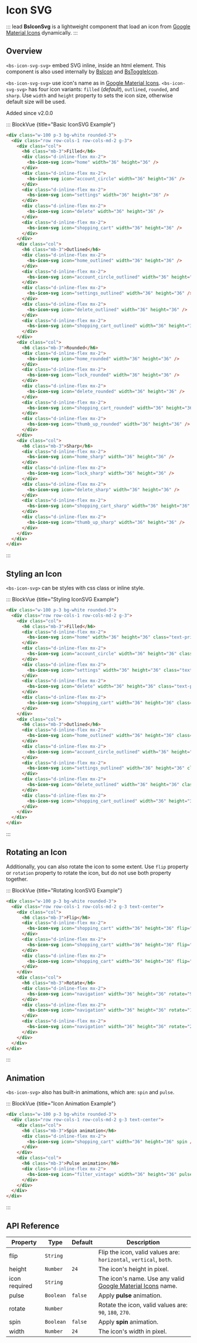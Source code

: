 # Icon SVG

::: lead
**BsIconSvg** is a lightweight component that load an icon from
[Google Material Icons](https://fonts.google.com/icons?icon.set=Material+Icons) dynamically.
:::


## Overview

`<bs-icon-svg-svg>` embed SVG inline, inside an html element. This component is also
used internally by [BsIcon](/components/icon) and [BsToggleIcon](/components/toggle-icon).

`<bs-icon-svg-svg>` use icon's name as in
[Google Material Icons](https://fonts.google.com/icons?icon.set=Material+Icons).
`<bs-icon-svg-svg>` has four icon variants: `filled` (_default_), `outlined`, `rounded`,
and `sharp`. Use `width` and `height` property to sets the icon size, otherwise 
default size will be used.

<SmallNote color="teal">Added since v2.0.0</SmallNote>

::: BlockVue {title="Basic IconSVG Example"}

```html
<div class="w-100 p-3 bg-white rounded-3">
  <div class="row row-cols-1 row-cols-md-2 g-3">
    <div class="col">
      <h6 class="mb-3">Filled</h6>
      <div class="d-inline-flex mx-2">
        <bs-icon-svg icon="home" width="36" height="36" />
      </div>
      <div class="d-inline-flex mx-2">
        <bs-icon-svg icon="account_circle" width="36" height="36" />
      </div>
      <div class="d-inline-flex mx-2">
        <bs-icon-svg icon="settings" width="36" height="36" />
      </div>
      <div class="d-inline-flex mx-2">
        <bs-icon-svg icon="delete" width="36" height="36" />
      </div>
      <div class="d-inline-flex mx-2">
        <bs-icon-svg icon="shopping_cart" width="36" height="36" />
      </div>
    </div>
    <div class="col">
      <h6 class="mb-3">Outlined</h6>
      <div class="d-inline-flex mx-2">
        <bs-icon-svg icon="home_outlined" width="36" height="36" />
      </div>
      <div class="d-inline-flex mx-2">
        <bs-icon-svg icon="account_circle_outlined" width="36" height="36" />
      </div>
      <div class="d-inline-flex mx-2">
        <bs-icon-svg icon="settings_outlined" width="36" height="36" />
      </div>
      <div class="d-inline-flex mx-2">
        <bs-icon-svg icon="delete_outlined" width="36" height="36" />
      </div>
      <div class="d-inline-flex mx-2">
        <bs-icon-svg icon="shopping_cart_outlined" width="36" height="36" />
      </div>
    </div>
    <div class="col">
      <h6 class="mb-3">Rounded</h6>
      <div class="d-inline-flex mx-2">
        <bs-icon-svg icon="home_rounded" width="36" height="36" />
      </div>
      <div class="d-inline-flex mx-2">
        <bs-icon-svg icon="lock_rounded" width="36" height="36" />
      </div>
      <div class="d-inline-flex mx-2">
        <bs-icon-svg icon="delete_rounded" width="36" height="36" />
      </div>
      <div class="d-inline-flex mx-2">
        <bs-icon-svg icon="shopping_cart_rounded" width="36" height="36" />
      </div>
      <div class="d-inline-flex mx-2">
        <bs-icon-svg icon="thumb_up_rounded" width="36" height="36" />
      </div>
    </div>
    <div class="col">
      <h6 class="mb-3">Sharp</h6>
      <div class="d-inline-flex mx-2">
        <bs-icon-svg icon="home_sharp" width="36" height="36" />
      </div>
      <div class="d-inline-flex mx-2">
        <bs-icon-svg icon="lock_sharp" width="36" height="36" />
      </div>
      <div class="d-inline-flex mx-2">
        <bs-icon-svg icon="delete_sharp" width="36" height="36" />
      </div>
      <div class="d-inline-flex mx-2">
        <bs-icon-svg icon="shopping_cart_sharp" width="36" height="36" />
      </div>
      <div class="d-inline-flex mx-2">
        <bs-icon-svg icon="thumb_up_sharp" width="36" height="36" />
      </div>
    </div>
  </div>
</div>
```
:::


## Styling an Icon

`<bs-icon-svg>` can be styles with css class or inline style.

::: BlockVue {title="Styling IconSVG Example"}

```html
<div class="w-100 p-3 bg-white rounded-3">
  <div class="row row-cols-1 row-cols-md-2 g-3">
    <div class="col">
      <h6 class="mb-3">Filled</h6>
      <div class="d-inline-flex mx-2">
        <bs-icon-svg icon="home" width="36" height="36" class="text-primary" />
      </div>
      <div class="d-inline-flex mx-2">
        <bs-icon-svg icon="account_circle" width="36" height="36" class="text-primary" />
      </div>
      <div class="d-inline-flex mx-2">
        <bs-icon-svg icon="settings" width="36" height="36" class="text-primary" />
      </div>
      <div class="d-inline-flex mx-2">
        <bs-icon-svg icon="delete" width="36" height="36" class="text-primary" />
      </div>
      <div class="d-inline-flex mx-2">
        <bs-icon-svg icon="shopping_cart" width="36" height="36" class="text-primary" />
      </div>
    </div>
    <div class="col">
      <h6 class="mb-3">Outlined</h6>
      <div class="d-inline-flex mx-2">
        <bs-icon-svg icon="home_outlined" width="36" height="36" class="text-danger" />
      </div>
      <div class="d-inline-flex mx-2">
        <bs-icon-svg icon="account_circle_outlined" width="36" height="36" class="text-danger" />
      </div>
      <div class="d-inline-flex mx-2">
        <bs-icon-svg icon="settings_outlined" width="36" height="36" class="text-danger" />
      </div>
      <div class="d-inline-flex mx-2">
        <bs-icon-svg icon="delete_outlined" width="36" height="36" class="text-danger" />
      </div>
      <div class="d-inline-flex mx-2">
        <bs-icon-svg icon="shopping_cart_outlined" width="36" height="36" class="text-danger" />
      </div>
    </div>
  </div>
</div>
```
:::


## Rotating an Icon

Additionally, you can also rotate the icon to some extent. Use `flip` property or `rotation` 
property to rotate the icon, but do not use both property together.

::: BlockVue {title="Rotating IconSVG Example"}

```html
<div class="w-100 p-3 bg-white rounded-3">
  <div class="row row-cols-1 row-cols-md-2 g-3 text-center">
    <div class="col">
      <h6 class="mb-3">Flip</h6>
      <div class="d-inline-flex mx-2">
        <bs-icon-svg icon="shopping_cart" width="36" height="36" flip="horizontal" />
      </div>
      <div class="d-inline-flex mx-2">
        <bs-icon-svg icon="shopping_cart" width="36" height="36" flip="vertical" />
      </div>
      <div class="d-inline-flex mx-2">
        <bs-icon-svg icon="shopping_cart" width="36" height="36" flip="both" />
      </div>
    </div>
    <div class="col">
      <h6 class="mb-3">Rotate</h6>
      <div class="d-inline-flex mx-2">
        <bs-icon-svg icon="navigation" width="36" height="36" rotate="90" />
      </div>
      <div class="d-inline-flex mx-2">
        <bs-icon-svg icon="navigation" width="36" height="36" rotate="180" />
      </div>
      <div class="d-inline-flex mx-2">
        <bs-icon-svg icon="navigation" width="36" height="36" rotate="270" />
      </div>
    </div>
  </div>
</div>
```
:::


## Animation

`<bs-icon-svg>` also has built-in animations, which are: `spin` and `pulse`.

::: BlockVue {title="Icon Animation Example"}

```html
<div class="w-100 p-3 bg-white rounded-3">
  <div class="row row-cols-1 row-cols-md-2 g-3 text-center">
    <div class="col">
      <h6 class="mb-3">Spin animation</h6>
      <div class="d-inline-flex mx-2">
        <bs-icon-svg icon="shopping_cart" width="36" height="36" spin />
      </div>
    </div>
    <div class="col">
      <h6 class="mb-3">Pulse animation</h6>
      <div class="d-inline-flex mx-2">
        <bs-icon-svg icon="filter_vintage" width="36" height="36" pulse />
      </div>
    </div>
  </div>
</div>

```
:::


## API Reference

<BsTabs v-model="tabs1active" variant="material" color="grey-700" class="doc-api-reference">
  <BsTab label="Props" url="#api-reference">
    <div class="doc-table-responsive doc-table-props">

| Property | Type     | Default | Description |
|----------|----------|---------|-------------|
| flip     | `String` |         | Flip the icon, valid values are: `horizontal`, `vertical`, `both`. |
| height   | `Number` | `24`    | The icon's height in pixel. |
| icon <Badge type="danger">required</Badge> | `String` |  | The icon's name. Use any valid [Google Material Icons](https://fonts.google.com/icons?icon.set=Material+Icons) name. |
| pulse    | `Boolean`| `false` | Apply **pulse** animation. |
| rotate   | `Number` |         | Rotate the icon, valid values are: `90`, `180`, `270`. |
| spin     | `Boolean`| `false` | Apply **spin** animation. |
| width    | `Number` | `24`    | The icon's width in pixel. |

</div>
  </BsTab>
</BsTabs>


<script lang="ts" setup>
import { ref } from 'vue';

const tabs1active = ref(0);
</script>
